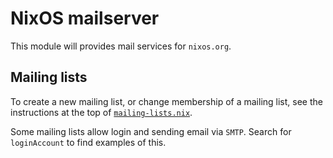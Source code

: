 # NixOS mailserver

This module will provides mail services for `nixos.org`.

## Mailing lists

To create a new mailing list, or change membership of a mailing list, see the
instructions at the top of [`mailing-lists.nix`](./mailing-lists.nix).

Some mailing lists allow login and sending email via `SMTP`. Search for
`loginAccount` to find examples of this.
